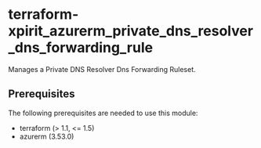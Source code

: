 # terraform-xpirit_azurerm_private_dns_resolver_dns_forwarding_rule

Manages a Private DNS Resolver Dns Forwarding Ruleset.

## Prerequisites

The following prerequisites are needed to use this module:

- terraform (> 1.1, <= 1.5)
- azurerm (3.53.0)